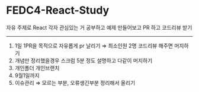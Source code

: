 # FEDC4-React-Study
자유 주제로 React 각자 관심있는 거 공부하고 예제 만들어보고 PR 하고 코드리뷰 받기 

---

1. 1일 1PR을 목적으로 자유롭게 pr 날리기 ⇒ 최소인원 2명 코드리뷰 해주면 머지하기
2. 개념만 정리했을경우 스크럼 5분 정도 설명하고 다같이 머지하기
3. 개인폴더 개인브랜치 
4. 9월1일까지
5. 이슈관리 ⇒ 모르는 부분, 오류생긴부분 정리해서 올리기
